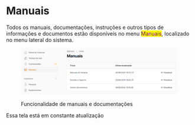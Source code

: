 # Manuais

Todos os manuais, documentações, instruções e outros tipos de informações e documentos estão disponíveis no menu <mark style="color:purple;">Manuais</mark>, localizado no menu lateral do sistema.

<figure><img src="../.gitbook/assets/image (1).png" alt=""><figcaption><p>Funcionalidade de manuais e documentações</p></figcaption></figure>

Essa tela está em constante atualização&#x20;
